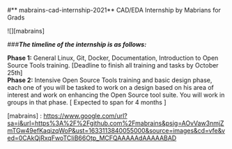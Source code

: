 #** mabrains-cad-internship-2021**
CAD/EDA Internship by Mabrians for Grads

![][mabrains]


###_**The timeline of the internship is as follows:**_

**Phase 1:** General Linux, Git, Docker, Documentation, Introduction to Open Source Tools training. [Deadline to finish all training and tasks by October 25th]  
**Phase 2:** Intensive Open Source Tools training and basic design phase, each one of you will be tasked to work on a design based on his area of interest and work on enhancing the Open Source tool suite. You will work in groups in that phase. [ Expected to span for 4 months ]  


[mabrains] : https://www.google.com/url?sa=i&url=https%3A%2F%2Fgithub.com%2Fmabrains&psig=AOvVaw3nmjZmTGw49efKaqizqWoP&ust=1633113840055000&source=images&cd=vfe&ved=0CAkQjRxqFwoTCIiB66Otp_MCFQAAAAAdAAAAABAD
